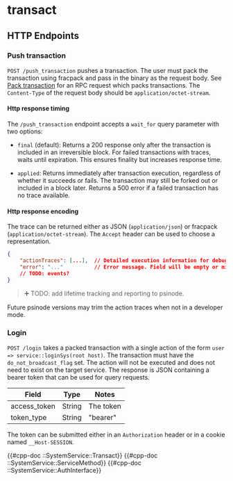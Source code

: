 # transact

## HTTP Endpoints

### Push transaction

`POST /push_transaction` pushes a transaction. The user must pack the transaction using fracpack and pass in the binary as the request body. See [Pack transaction](../development/front-ends/reference/http-requests.md#pack-transaction) for an RPC request which packs transactions. The `Content-Type` of the request body should be `application/octet-stream`.

#### Http response timing

The `/push_transaction` endpoint accepts a `wait_for` query parameter with two options:

- `final` (default): Returns a 200 response only after the transaction is included in an irreversible block. For failed transactions with traces, waits until expiration. This ensures finality but increases response time.

- `applied`: Returns immediately after transaction execution, regardless of whether it succeeds or fails. The transaction may still be forked out or included in a block later. Returns a 500 error if a failed transaction has no trace available.

#### Http response encoding

The trace can be returned either as JSON (`application/json`) or fracpack (`application/octet-stream`). The `Accept` header can be used to choose a representation.

```json
{
    "actionTraces": [...],  // Detailed execution information for debugging.
    "error": "..."          // Error message. Field will be empty or missing on success.
    // TODO: events?
}
```

> ➕ TODO: add lifetime tracking and reporting to psinode.

Future psinode versions may trim the action traces when not in a developer mode.

### Login

`POST /login` takes a packed transaction with a single action of the form `user => service::loginSys(root host)`. The transaction must have the `do_not_broadcast_flag` set. The action will not be executed and does not need to exist on the target service. The response is JSON containing a bearer token that can be used for query requests.

| Field        | Type   | Notes     |
| ------------ | ------ | --------- |
| access_token | String | The token |
| token_type   | String | "bearer"  |

The token can be submitted either in an `Authorization` header or in a cookie named `__Host-SESSION`.

{{#cpp-doc ::SystemService::Transact}}
{{#cpp-doc ::SystemService::ServiceMethod}}
{{#cpp-doc ::SystemService::AuthInterface}}
